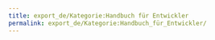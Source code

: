 ```yaml
---
title: export_de/Kategorie:Handbuch für Entwickler
permalink: export_de/Kategorie:Handbuch_für_Entwickler/
---
```


